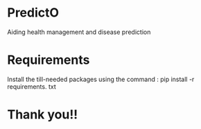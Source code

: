# PredictO
Aiding health management and disease prediction

# Requirements
Install the till-needed packages using the command :
         pip install -r requirements. txt
         
# Thank you!!
